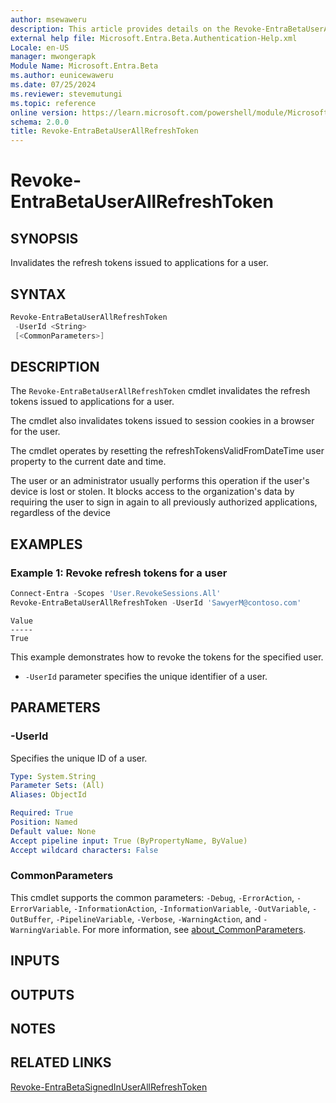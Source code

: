 ```yaml
---
author: msewaweru
description: This article provides details on the Revoke-EntraBetaUserAllRefreshToken command.
external help file: Microsoft.Entra.Beta.Authentication-Help.xml
Locale: en-US
manager: mwongerapk
Module Name: Microsoft.Entra.Beta
ms.author: eunicewaweru
ms.date: 07/25/2024
ms.reviewer: stevemutungi
ms.topic: reference
online version: https://learn.microsoft.com/powershell/module/Microsoft.Entra.Beta/Revoke-EntraBetaUserAllRefreshToken
schema: 2.0.0
title: Revoke-EntraBetaUserAllRefreshToken
---
```


# Revoke-EntraBetaUserAllRefreshToken

## SYNOPSIS

Invalidates the refresh tokens issued to applications for a user.

## SYNTAX

```powershell
Revoke-EntraBetaUserAllRefreshToken
 -UserId <String>
 [<CommonParameters>]
```

## DESCRIPTION

The `Revoke-EntraBetaUserAllRefreshToken` cmdlet invalidates the refresh tokens issued to applications for a user.

The cmdlet also invalidates tokens issued to session cookies in a browser for the user.

The cmdlet operates by resetting the refreshTokensValidFromDateTime user property to the current date and time.

The user or an administrator usually performs this operation if the user's device is lost or stolen. It blocks access to the organization's data by requiring the user to sign in again to all previously authorized applications, regardless of the device

## EXAMPLES

### Example 1: Revoke refresh tokens for a user

```powershell
Connect-Entra -Scopes 'User.RevokeSessions.All'
Revoke-EntraBetaUserAllRefreshToken -UserId 'SawyerM@contoso.com'
```

```Output
Value
-----
True
```

This example demonstrates how to revoke the tokens for the specified user.

- `-UserId` parameter specifies the unique identifier of a user.

## PARAMETERS

### -UserId

Specifies the unique ID of a user.

```yaml
Type: System.String
Parameter Sets: (All)
Aliases: ObjectId

Required: True
Position: Named
Default value: None
Accept pipeline input: True (ByPropertyName, ByValue)
Accept wildcard characters: False
```

### CommonParameters

This cmdlet supports the common parameters: `-Debug`, `-ErrorAction`, `-ErrorVariable`, `-InformationAction`, `-InformationVariable`, `-OutVariable`, `-OutBuffer`, `-PipelineVariable`, `-Verbose`, `-WarningAction`, and `-WarningVariable`. For more information, see [about_CommonParameters](https://go.microsoft.com/fwlink/?LinkID=113216).

## INPUTS

## OUTPUTS

## NOTES

## RELATED LINKS

[Revoke-EntraBetaSignedInUserAllRefreshToken](Revoke-EntraBetaSignedInUserAllRefreshToken.md)
